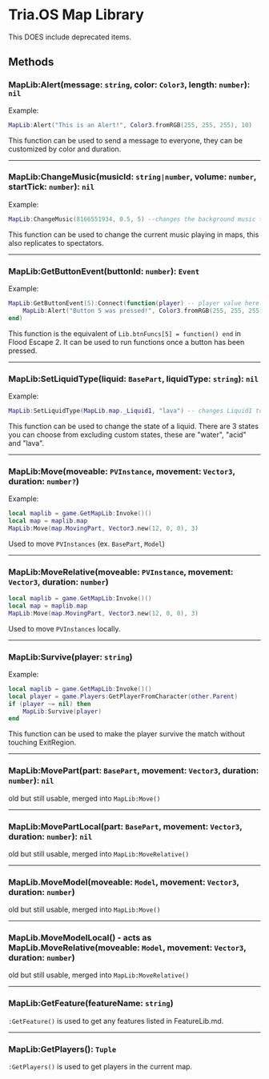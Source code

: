 # Tria.OS Map Library

This DOES include deprecated items.

## Methods
### MapLib:Alert(message: `string`, color: `Color3`, length: `number`): `nil`

Example:
```lua
MapLib:Alert("This is an Alert!", Color3.fromRGB(255, 255, 255), 10)
```
This function can be used to send a message to everyone, they can be customized by color and duration.

-----------------------------------------------------

### MapLib:ChangeMusic(musicId: `string|number`, volume: `number`, startTick: `number`): `nil`

Example:
```lua
MapLib:ChangeMusic(8166551934, 0.5, 5) --changes the background music to 8166551934 and plays it with the volume of 0.5 and the start time (in seconds) of 5.
```
This function can be used to change the current music playing in maps, this also replicates to spectators.

-----------------------------------------------------

### MapLib:GetButtonEvent(buttonId: `number`): `Event`

Example:
```lua
MapLib:GetButtonEvent(5):Connect(function(player) -- player value here is the player that pressed the button.
    MapLib:Alert("Button 5 was pressed!", Color3.fromRGB(255, 255, 255), 4)
end)
```
This function is the equivalent of `Lib.btnFuncs[5] = function() end` in Flood Escape 2. It can be used to run functions once a button has been pressed.

-----------------------------------------------------

### MapLib:SetLiquidType(liquid: `BasePart`, liquidType: `string`): `nil`
Example:
```lua
MapLib:SetLiquidType(MapLib.map._Liquid1, "lava") -- changes Liquid1 to lava.
```
This function can be used to change the state of a liquid. There are 3 states you can choose from excluding custom states, these are "water", "acid" and "lava".

-----------------------------------------------------

### MapLib:Move(moveable: `PVInstance`, movement: `Vector3`, duration: `number?`)
Example:
```lua
local maplib = game.GetMapLib:Invoke()()
local map = maplib.map
MapLib:Move(map.MovingPart, Vector3.new(12, 0, 0), 3)
```
Used to move `PVInstances` (ex. `BasePart`, `Model`)

-----------------------------------------------------

### MapLib:MoveRelative(moveable: `PVInstance`, movement: `Vector3`, duration: `number`)
```lua
local maplib = game.GetMapLib:Invoke()()
local map = maplib.map
MapLib:Move(map.MovingPart, Vector3.new(12, 0, 0), 3)
```
Used to move `PVInstances` locally.

-----------------------------------------------------

### MapLib:Survive(player: `string`)
Example:
```lua
local maplib = game.GetMapLib:Invoke()()
local player = game.Players:GetPlayerFromCharacter(other.Parent)
if (player ~= nil) then
    MapLib:Survive(player)
end
```
This function can be used to make the player survive the match without touching ExitRegion.

-----------------------------------------------------

### MapLib:MovePart(part: `BasePart`, movement: `Vector3`, duration: `number`): `nil`
old but still usable, merged into `MapLib:Move()`

-----------------------------------------------------

### MapLib:MovePartLocal(part: `BasePart`, movement: `Vector3`, duration: `number`): `nil`
old but still usable, merged into `MapLib:MoveRelative()`

-----------------------------------------------------

### MapLib.MoveModel(moveable: `Model`, movement: `Vector3`, duration: `number`)
old but still usable, merged into `MapLib:Move()`

-----------------------------------------------------

### MapLib.MoveModelLocal() - acts as MapLib.MoveRelative(moveable: `Model`, movement: `Vector3`, duration: `number`)
old but still usable, merged into `MapLib:MoveRelative()`

-----------------------------------------------------

### MapLib:GetFeature(featureName: `string`)
`:GetFeature()` is used to get any features listed in FeatureLib.md.

-----------------------------------------------------

### MapLib:GetPlayers(): `Tuple`
`:GetPlayers()` is used to get players in the current map.

